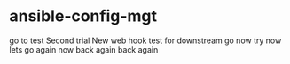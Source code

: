 # ansible-config-mgt
go to test
Second trial
New web hook
test for downstream
go  now
try now
lets go again
now
back again
back again
